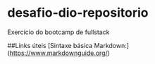 # desafio-dio-repositorio
Exercício do bootcamp de fullstack

##Links úteis
[Sintaxe básica Markdown:] (https://www.markdownguide.org/)
